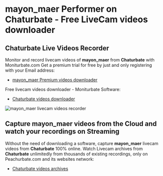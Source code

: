 # mayon_maer Performer on Chaturbate - Free LiveCam videos downloader

## Chaturbate Live Videos Recorder

Monitor and record livecam videos of **mayon_maer** from **Chaturbate** with Moniturbate.com
Get a premium trial for free by just and only registering with your Email address:
* [mayon_maer Premium videos downloader](https://moniturbate.com/request-demo-licence-key.html)

Free livecam videos downloader - Moniturbate Software:
* [Chaturbate videos downloader](https://moniturbate.com/moniturbate-download-software.html)

![mayon_maer livecam videos recorder](https://peachurnet.com/templates/moniturbate-software.png)


## Capture mayon_maer videos from the Cloud and watch your recordings on Streaming

Without the need of downloading a software, capture **mayon_maer** livecam videos from **Chaturbate** 100% online.
Watch Livecam archives from **Chaturbate** unlimitedly from thousands of existing recordings, only on Peachurbate.com and its websites network:
* [Chaturbate videos archives](https://peachurnet.com/)
